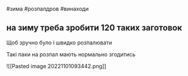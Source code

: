 #зима #розпалдров #винаходи 


## на зиму треба зробити 120 таких заготовок

Щоб зручно було і швидко розпалювати

Такі паки на розпал мають нормально згодитись


![[Pasted image 20221101093442.png]]
